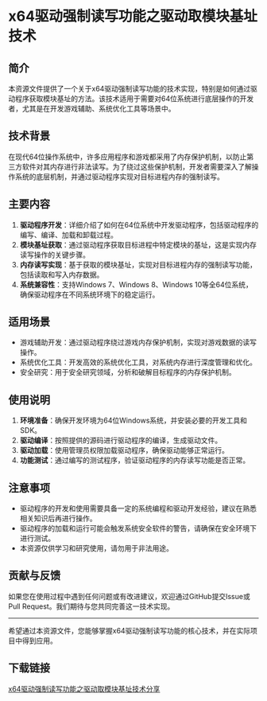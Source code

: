 # x64驱动强制读写功能之驱动取模块基址技术

## 简介

本资源文件提供了一个关于x64驱动强制读写功能的技术实现，特别是如何通过驱动程序获取模块基址的方法。该技术适用于需要对64位系统进行底层操作的开发者，尤其是在开发游戏辅助、系统优化工具等场景中。

## 技术背景

在现代64位操作系统中，许多应用程序和游戏都采用了内存保护机制，以防止第三方软件对其内存进行非法读写。为了绕过这些保护机制，开发者需要深入了解操作系统的底层机制，并通过驱动程序实现对目标进程内存的强制读写。

## 主要内容

1. **驱动程序开发**：详细介绍了如何在64位系统中开发驱动程序，包括驱动程序的编写、编译、加载和卸载过程。
2. **模块基址获取**：通过驱动程序获取目标进程中特定模块的基址，这是实现内存读写操作的关键步骤。
3. **内存读写实现**：基于获取的模块基址，实现对目标进程内存的强制读写功能，包括读取和写入内存数据。
4. **系统兼容性**：支持Windows 7、Windows 8、Windows 10等全64位系统，确保驱动程序在不同系统环境下的稳定运行。

## 适用场景

- 游戏辅助开发：通过驱动程序绕过游戏内存保护机制，实现对游戏数据的读写操作。
- 系统优化工具：开发高效的系统优化工具，对系统内存进行深度管理和优化。
- 安全研究：用于安全研究领域，分析和破解目标程序的内存保护机制。

## 使用说明

1. **环境准备**：确保开发环境为64位Windows系统，并安装必要的开发工具和SDK。
2. **驱动编译**：按照提供的源码进行驱动程序的编译，生成驱动文件。
3. **驱动加载**：使用管理员权限加载驱动程序，确保驱动能够正常运行。
4. **功能测试**：通过编写的测试程序，验证驱动程序的内存读写功能是否正常。

## 注意事项

- 驱动程序的开发和使用需要具备一定的系统编程和驱动开发经验，建议在熟悉相关知识后再进行操作。
- 驱动程序的加载和运行可能会触发系统安全软件的警告，请确保在安全环境下进行测试。
- 本资源仅供学习和研究使用，请勿用于非法用途。

## 贡献与反馈

如果您在使用过程中遇到任何问题或有改进建议，欢迎通过GitHub提交Issue或Pull Request。我们期待与您共同完善这一技术实现。

---

希望通过本资源文件，您能够掌握x64驱动强制读写功能的核心技术，并在实际项目中得到应用。

## 下载链接

[x64驱动强制读写功能之驱动取模块基址技术分享](https://pan.quark.cn/s/72873ba2066b)